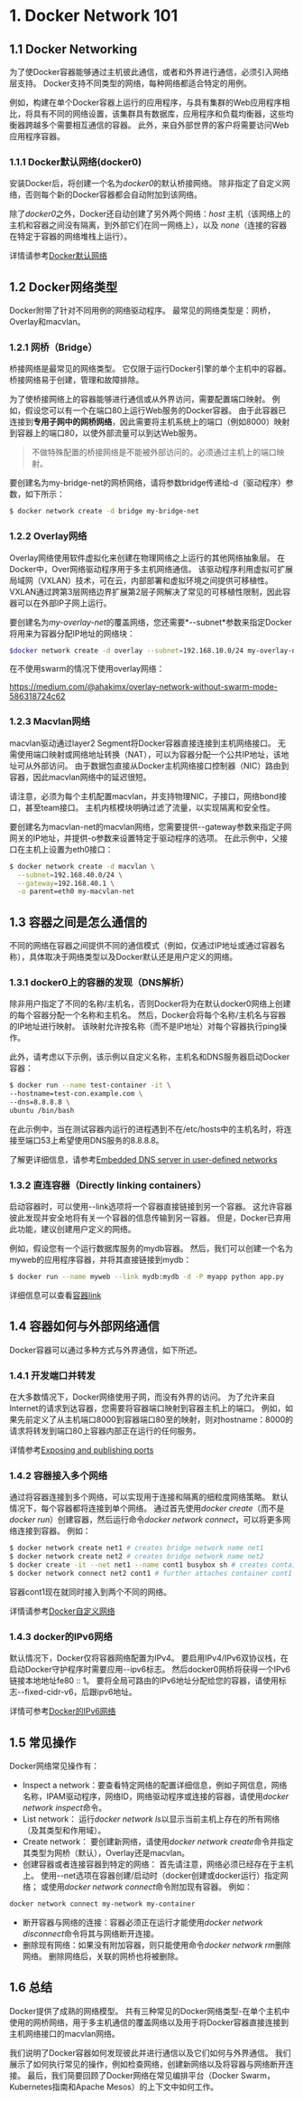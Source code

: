 # 1. Docker Network 101

## 1.1 Docker Networking
为了使Docker容器能够通过主机彼此通信，或者和外界进行通信，必须引入网络层支持。 Docker支持不同类型的网络，每种网络都适合特定的用例。

例如，构建在单个Docker容器上运行的应用程序，与具有集群的Web应用程序相比，将具有不同的网络设置，该集群具有数据库，应用程序和负载均衡器，这些均衡器跨越多个需要相互通信的容器。 此外，来自外部世界的客户将需要访问Web应用程序容器。

### 1.1.1 Docker默认网络(docker0)

安装Docker后，将创建一个名为*docker0*的默认桥接网络。 除非指定了自定义网络，否则每个新的Docker容器都会自动附加到该网络。

除了*docker0*之外，Docker还自动创建了另外两个网络：*host* 主机（该网络上的主机和容器之间没有隔离，到外部它们在同一网络上），以及 *none*（连接的容器在特定于容器的网络堆栈上运行）。

详情请参考[Docker默认网络](https://docs.docker.com/network/)

## 1.2 Docker网络类型
Docker附带了针对不同用例的网络驱动程序。 最常见的网络类型是：网桥，Overlay和macvlan。

### 1.2.1 网桥（Bridge）
桥接网络是最常见的网络类型。 它仅限于运行Docker引擎的单个主机中的容器。 桥接网络易于创建，管理和故障排除。

为了使桥接网络上的容器能够进行通信或从外界访问，需要配置端口映射。 例如，假设您可以有一个在端口80上运行Web服务的Docker容器。 由于此容器已连接到**专用子网中的网桥网络**，因此需要将主机系统上的端口（例如8000）映射到容器上的端口80，以使外部流量可以到达Web服务。

>不做特殊配置的桥接网络是不能被外部访问的。必须通过主机上的端口映射。

要创建名为my-bridge-net的网桥网络，请将参数bridge传递给-d（驱动程序）参数，如下所示：
```bash
$ docker network create -d bridge my-bridge-net
```

### 1.2.2 Overlay网络
Overlay网络使用软件虚拟化来创建在物理网络之上运行的其他网络抽象层。 在Docker中，Over网络驱动程序用于多主机网络通信。 该驱动程序利用虚拟可扩展局域网（VXLAN）技术，可在云，内部部署和虚拟环境之间提供可移植性。 VXLAN通过跨第3层网络边界扩展第2层子网解决了常见的可移植性限制，因此容器可以在外部IP子网上运行。

要创建名为*my-overlay-net*的覆盖网络，您还需要*--subnet*参数来指定Docker将用来为容器分配IP地址的网络块：
```bash
$docker network create -d overlay --subnet=192.168.10.0/24 my-overlay-net
```

在不使用swarm的情况下使用overlay网络：

https://medium.com/@ahakimx/overlay-network-without-swarm-mode-586318724c62

### 1.2.3 Macvlan网络
macvlan驱动通过layer2 Segment将Docker容器直接连接到主机网络接口。 无需使用端口映射或网络地址转换（NAT），可以为容器分配一个公共IP地址，该地址可从外部访问。 由于数据包直接从Docker主机网络接口控制器（NIC）路由到容器，因此macvlan网络中的延迟很短。

请注意，必须为每个主机配置macvlan，并支持物理NIC，子接口，网络bond接口，甚至team接口。 主机内核模块明确过滤了流量，以实现隔离和安全性。

要创建名为macvlan-net的macvlan网络，您需要提供--gateway参数来指定子网网关的IP地址，并提供-o参数来设置特定于驱动程序的选项。 在此示例中，父接口在主机上设置为eth0接口：

```bash
$ docker network create -d macvlan \
  --subnet=192.168.40.0/24 \
  --gateway=192.168.40.1 \
  -o parent=eth0 my-macvlan-net
```

## 1.3 容器之间是怎么通信的
不同的网络在容器之间提供不同的通信模式（例如，仅通过IP地址或通过容器名称），具体取决于网络类型以及Docker默认还是用户定义的网络。

### 1.3.1 docker0上的容器的发现（DNS解析）
除非用户指定了不同的名称/主机名，否则Docker将为在默认docker0网络上创建的每个容器分配一个名称和主机名。 然后，Docker会将每个名称/主机名与容器的IP地址进行映射。 该映射允许按名称（而不是IP地址）对每个容器执行ping操作。

此外，请考虑以下示例，该示例以自定义名称，主机名和DNS服务器启动Docker容器：
```bash
$ docker run --name test-container -it \
--hostname=test-con.example.com \
--dns=8.8.8.8 \
ubuntu /bin/bash
```

在此示例中，当在测试容器内运行的进程遇到不在/etc/hosts中的主机名时，将连接至端口53上希望使用DNS服务的8.8.8.8。

了解更详细信息，请参考[Embedded DNS server in user-defined networks](https://docs.docker.com/engine/userguide/networking/configure-dns/)

### 1.3.2 直连容器（Directly linking containers）
启动容器时，可以使用--link选项将一个容器直接链接到另一个容器。 这允许容器彼此发现并安全地将有关一个容器的信息传输到另一容器。 但是，Docker已弃用此功能，建议创建用户定义的网络。

例如，假设您有一个运行数据库服务的mydb容器。 然后，我们可以创建一个名为myweb的应用程序容器，并将其直接链接到mydb：

```bash
$ docker run --name myweb --link mydb:mydb -d -P myapp python app.py
```

详细信息可以查看[容器link](https://docs.docker.com/engine/userguide/networking/default_network/dockerlinks/)

## 1.4 容器如何与外部网络通信
Docker容器可以通过多种方式与外界通信，如下所述。

### 1.4.1 开发端口并转发
在大多数情况下，Docker网络使用子网，而没有外界的访问。 为了允许来自Internet的请求到达容器，您需要将容器端口映射到容器主机上的端口。 例如，如果先前定义了从主机端口8000到容器端口80至的映射，则对hostname：8000的请求将转发到端口80上容器内部正在运行的任何服务。

详情参考[Exposing and publishing ports](https://docs.docker.com/engine/userguide/networking/#exposing-and-publishing-ports)

### 1.4.2 容器接入多个网络

通过将容器连接到多个网络，可以实现用于连接和隔离的细粒度网络策略。 默认情况下，每个容器都将连接到单个网络。 通过首先使用*docker create*（而不是*docker run*）创建容器，然后运行命令*docker network connect*，可以将更多网络连接到容器。 例如：
```bash
$ docker network create net1 # creates bridge network name net1
$ docker network create net2 # creates bridge network name net2
$ docker create -it --net net1 --name cont1 busybox sh # creates container named cont1 attached to network net1
$ docker network connect net2 cont1 # further attaches container cont1 to network net2
```
容器cont1现在就同时接入到两个不同的网络。

详情请参考[Docker自定义网络](https://docs.docker.com/engine/userguide/networking/#user-defined-networks)

### 1.4.3 docker的IPv6网络
默认情况下，Docker仅将容器网络配置为IPv4。 要启用IPv4/IPv6双协议栈，在启动Docker守护程序时需要应用--ipv6标志。 然后docker0网桥将获得一个IPv6链接本地地址fe80 :: 1。 要将全局可路由的IPv6地址分配给您的容器，请使用标志--fixed-cidr-v6，后跟ipv6地址。

详情可参考[Docker的IPv6网络](https://docs.docker.com/engine/userguide/networking/default_network/ipv6/)

## 1.5 常见操作
Docker网络常见操作有：
- Inspect a network：要查看特定网络的配置详细信息，例如子网信息，网络名称，IPAM驱动程序，网络ID，网络驱动程序或连接的容器，请使用*docker network inspect*命令。
- List network： 运行*docker network ls*以显示当前主机上存在的所有网络（及其类型和作用域）。
- Create network： 要创建新网络，请使用*docker network create*命令并指定其类型为网桥（默认），Overlay还是macvlan。
- 创建容器或者连接容器到特定的网络： 首先请注意，网络必须已经存在于主机上。 使用--net选项在容器创建/启动时（docker创建或docker运行）指定网络； 或使用*docker network connect*命令附加现有容器。 例如：
```bash
docker network connect my-network my-container
```
- 断开容器与网络的连接：容器必须正在运行才能使用*docker network disconnect*命令将其与网络断开连接。
- 删除现有网络：如果没有附加容器，则只能使用命令*docker network rm*删除网络。 删除网络后，关联的网桥也将被删除。

## 1.6 总结

Docker提供了成熟的网络模型。 共有三种常见的Docker网络类型-在单个主机中使用的网桥网络，用于多主机通信的覆盖网络以及用于将Docker容器直接连接到主机网络接口的macvlan网络。

我们说明了Docker容器如何发现彼此并进行通信以及它们如何与外界通信。 我们展示了如何执行常见的操作，例如检查网络，创建新网络以及将容器与网络断开连接。 最后，我们简要回顾了Docker网络在常见编排平台（Docker Swarm，Kubernetes指南和Apache Mesos）的上下文中如何工作。
